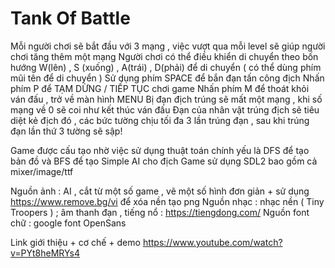 # Tank Of Battle
 
 Mỗi người chơi sẽ bắt đầu với 3 mạng , việc vượt qua mỗi level sẽ giúp người chơi  tăng thêm một mạng 
Người chơi có thể điều khiển di chuyển theo bốn hướng  W(lên) , S (xuống) , A(trái) , D(phải) để di chuyển ( có thể dùng phím mũi tên để di chuyển )
Sử dụng phím SPACE để  bắn đạn tấn công địch
Nhấn phím P để  TẠM DỪNG / TIẾP TỤC chơi game 
Nhấn phím M để thoát khỏi ván đấu , trở về màn hình  MENU
Bị đạn địch trúng sẽ mất một mạng , khi số mạng về 0 sẽ coi như kết thúc ván đấu
Đạn của nhân vật trúng địch sẽ  tiêu diệt kẻ địch đó , các bức tường chịu tối đa 3 lần trúng đạn , sau khi trúng đạn lần thứ 3 tường sẽ sập!


Game được cấu tạo nhờ  việc sử dụng thuật toán chính yếu là DFS để tạo bản đồ và BFS để tạo Simple AI cho địch 
Game sử dụng SDL2 bao gồm cả mixer/image/ttf


Nguồn ảnh : AI , cắt từ một số game , vẽ một số hình đơn giản + sử dụng https://www.remove.bg/vi để xóa nền tạo png
Nguồn nhạc : nhạc nền ( Tiny Troopers ) ;  âm thanh đạn , tiếng nổ : https://tiengdong.com/
Nguồn font chữ : google font OpenSans


Link giới thiệu + cơ chế + demo  https://www.youtube.com/watch?v=PYt8heMRYs4
